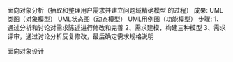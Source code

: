面向对象分析（抽取和整理用户需求并建立问题域精确模型 的过程）
  成果:
		UML类图（对象模型）
		UML状态图（动态模型）
		UML用例图（功能模型）
	步骤:
		1、通过分析和讨论对需求陈述进行修改和完善
		2、需求建模，构建三种模型
		3、需求评审，通过讨论分析反复修改，最后确定需求规格说明

面向对象设计
